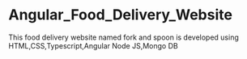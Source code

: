 # Angular_Food_Delivery_Website
This food delivery website named fork and spoon is developed using HTML,CSS,Typescript,Angular Node JS,Mongo DB
